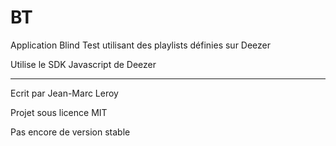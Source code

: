 # BT

Application Blind Test utilisant des playlists définies sur Deezer

Utilise le SDK Javascript de Deezer

-----

Ecrit par Jean-Marc Leroy

Projet sous licence MIT

Pas encore de version stable
